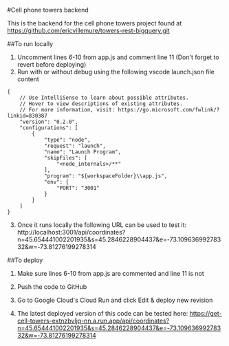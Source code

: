 #Cell phone towers backend

This is the backend for the cell phone towers project found at https://github.com/ericvillemure/towers-rest-bigquery.git

##To run locally

1. Uncomment lines 6-10  from app.js and comment line 11 (Don't forget to revert before deploying)
2. Run with or without debug using the following vscode launch.json file content

```
{
    // Use IntelliSense to learn about possible attributes.
    // Hover to view descriptions of existing attributes.
    // For more information, visit: https://go.microsoft.com/fwlink/?linkid=830387
    "version": "0.2.0",
    "configurations": [
        {
            "type": "node",
            "request": "launch",
            "name": "Launch Program",
            "skipFiles": [
                "<node_internals>/**"
            ],
            "program": "${workspaceFolder}\\app.js",
            "env": {
                "PORT": "3001"
            }
        }
    ]
}
```
3. Once it runs locally the following URL can be used to test it: http://localhost:3001/api/coordinates?n=45.654441002201935&s=45.2846228904437&e=-73.10963699278332&w=-73.81276199278314


##To deploy

1. Make sure lines 6-10 from app.js are commented and line 11 is not

2. Push the code to GitHub

3. Go to Google Cloud's Cloud Run and click Edit & deploy new revision 

4. The latest deployed version of this code can be tested here: https://get-cell-towers-extnzbvljq-nn.a.run.app/api/coordinates?n=45.654441002201935&s=45.2846228904437&e=-73.10963699278332&w=-73.81276199278314